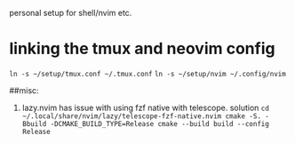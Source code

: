 personal setup for shell/nvim etc.

# linking the tmux and neovim config
`ln -s ~/setup/tmux.conf ~/.tmux.conf`
`ln -s ~/setup/nvim ~/.config/nvim`

##misc:
1. lazy.nvim has issue with using fzf native with telescope. solution 
  `cd ~/.local/share/nvim/lazy/telescope-fzf-native.nvim
  cmake -S. -Bbuild -DCMAKE_BUILD_TYPE=Release
  cmake --build build --config Release`
